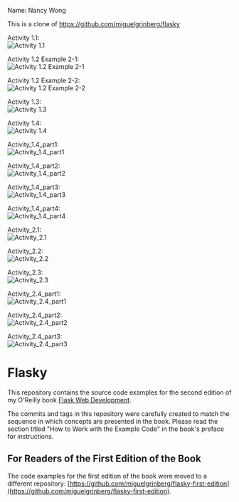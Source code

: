 Name: Nancy Wong

This is a clone of https://github.com/miguelgrinberg/flasky

Activity 1.1:  
![Activity 1.1](img/Activity_1.1.png) 

Activity 1.2 Example 2-1:  
![Activity 1.2 Example 2-1](img/Activity_1.2_Example_2-1.png) 

Activity 1.2 Example 2-2:  
![Activity 1.2 Example 2-2](img/Activity_1.2_Example_2-2.png) 

Activity 1.3:  
![Activity 1.3](img/Activity_1.3.png)  

Activity 1.4:  
![Activity 1.4](img/Activity1_Screenshot1.png)  

Activity_1.4_part1:  
![Activity_1.4_part1](img/Activity_1.4_part1.png)  

Activity_1.4_part2:  
![Activity_1.4_part2](img/Activity_1.4_part2.png)  

Activity_1.4_part3:  
![Activity_1.4_part3](img/Activity_1.4_part3.png)  

Activity_1.4_part4:  
![Activity_1.4_part4](img/Activity_1.4_part4.png)  

Activity_2.1:  
![Activity_2.1](img/Activity_2.1.png)  

Activity_2.2:  
![Activity_2.2](img/Activity_2.2.png)  

Activity_2.3:  
![Activity_2.3](img/Activity_2.3.png)  

Activity_2.4_part1:  
![Activity_2.4_part1](img/Activity_2.4_part1.png)  

Activity_2.4_part2:  
![Activity_2.4_part2](img/Activity_2.4_part2.png)  

Activity_2.4_part3:  
![Activity_2.4_part3](img/Activity_2.4_part3.png)  




Flasky
======

This repository contains the source code examples for the second edition of my O'Reilly book [Flask Web Development](http://www.flaskbook.com).

The commits and tags in this repository were carefully created to match the sequence in which concepts are presented in the book. Please read the section titled "How to Work with the Example Code" in the book's preface for instructions.

For Readers of the First Edition of the Book
--------------------------------------------

The code examples for the first edition of the book were moved to a different repository: [https://github.com/miguelgrinberg/flasky-first-edition](https://github.com/miguelgrinberg/flasky-first-edition).
